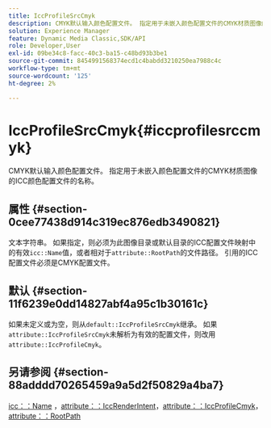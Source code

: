 ```yaml
---
title: IccProfileSrcCmyk
description: CMYK默认输入颜色配置文件。 指定用于未嵌入颜色配置文件的CMYK材质图像的ICC颜色配置文件的名称。
solution: Experience Manager
feature: Dynamic Media Classic,SDK/API
role: Developer,User
exl-id: 09be34c8-facc-40c3-ba15-c48bd93b3be1
source-git-commit: 8454991568374ecd1c4babdd3210250ea7988c4c
workflow-type: tm+mt
source-wordcount: '125'
ht-degree: 2%

---
```


# IccProfileSrcCmyk{#iccprofilesrccmyk}

CMYK默认输入颜色配置文件。 指定用于未嵌入颜色配置文件的CMYK材质图像的ICC颜色配置文件的名称。

## 属性 {#section-0cee77438d914c319ec876edb3490821}

文本字符串。 如果指定，则必须为此图像目录或默认目录的ICC配置文件映射中的有效`icc::Name`值，或者相对于`attribute::RootPath`的文件路径。 引用的ICC配置文件必须是CMYK配置文件。

## 默认 {#section-11f6239e0dd14827abf4a95c1b30161c}

如果未定义或为空，则从`default::IccProfileSrcCmyk`继承。 如果`attribute::IccProfileSrcCmyk`未解析为有效的配置文件，则改用`attribute::IccProfileCmyk`。

## 另请参阅 {#section-88adddd70265459a9a5d2f50829a4ba7}

[icc：：Name](../../../../../ir-api/material-cat/image-rendering-api-ref/c-ir-material-catalog/c-ir-icc-profile-map-reference/r-ir-name-icc.md#reference-7a293ede360e433782575f8f6a562ac2) ，[attribute：：IccRenderIntent](../../../../../ir-api/material-cat/image-rendering-api-ref/c-ir-material-catalog/c-ir-attributes-reference/r-ir-iccrenderintent.md#reference-3b80b7a4c25545a593c5076f318b5c40)，[attribute：：IccProfileCmyk](../../../../../ir-api/material-cat/image-rendering-api-ref/c-ir-material-catalog/c-ir-attributes-reference/r-ir-iccprofilecmyk.md#reference-55aead2d924847ffbd1be4c46add7127)，[attribute：：RootPath](../../../../../ir-api/material-cat/image-rendering-api-ref/c-ir-material-catalog/c-ir-attributes-reference/r-ir-rootpath.md#reference-a4d7c96b62e14fcbad1740c702f160f3)
